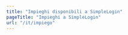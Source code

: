 ```yaml
---
title: "Impieghi disponibili a SimpleLogin"
pageTitle: "Impieghi a SimpleLogin"
url: "/it/impiego"
---
```


